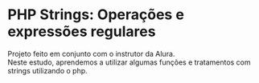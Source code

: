 # PHP Strings: Operações e expressões regulares

Projeto feito em conjunto com o instrutor da Alura. <br>
Neste estudo, aprendemos a utilizar algumas funções e tratamentos com strings utilizando o php.
